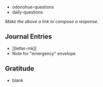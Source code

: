 - odonohue-questions
- daily-questions

*Make the above a link to compose a response.*
## Journal Entries
-  [[letter-mk]]
- Note for "emergency" envelope

## Gratitude
- blank


